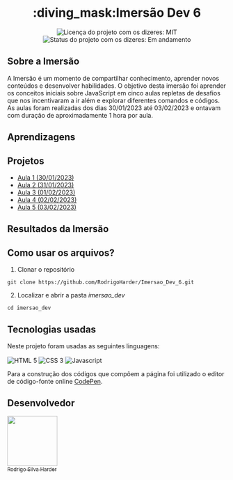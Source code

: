 <h1 align="center">:diving_mask:Imersão Dev 6</h1>

<div>
  <p align="center">
    <img alt="Licença do projeto com os dizeres: MIT" src="https://img.shields.io/github/license/RodrigoHarder/Barbearia-Alura.svg">
    <img alt="Status do projeto com os dizeres: Em andamento" src="https://img.shields.io/static/v1?label=Status&message=Em desenvolvimento &color=orange">
  </p>
</div>

## **Sobre a Imersão**

A Imersão é um momento de compartilhar conhecimento, aprender novos conteúdos e desenvolver habilidades. O objetivo desta imersão foi aprender os conceitos iniciais sobre JavaScript em cinco aulas repletas de desafios que nos incentivaram a ir além e explorar diferentes comandos e códigos. As aulas foram realizadas dos dias 30/01/2023 até 03/02/2023 e ontavam com duração de aproximadamente 1 hora por aula.

## **Aprendizagens** 


## **Projetos**

* [Aula 1 (30/01/2023)](https://github.com/RodrigoHarder/Imersao_Dev_6/tree/aula_1)
* [Aula 2 (31/01/2023)](https://github.com/RodrigoHarder/Imersao_Dev_6/tree/aula_2)
* [Aula 3 (01/02/2023)](https://github.com/RodrigoHarder/Imersao_Dev_6/tree/aula_3)
* [Aula 4 (02/02/2023)](https://github.com/RodrigoHarder/Imersao_Dev_6/tree/aula_4)
* [Aula 5 (03/02/2023)](https://github.com/RodrigoHarder/Imersao_Dev_6/tree/aula_5)

## **Resultados da Imersão**

## **Como usar os arquivos?**

1. Clonar o repositório

```
git clone https://github.com/RodrigoHarder/Imersao_Dev_6.git
```
2. Localizar e abrir a pasta *imersao_dev*

```
cd imersao_dev
```

## **Tecnologias usadas**

Neste projeto foram usadas as seguintes linguagens:

<p>
 <img align="center" alt="HTML 5" src="https://img.shields.io/badge/HTML5-E34F26?style=for-the-badge&logo=html5&logoColor=white"> 
 <img align="center" alt="CSS 3" src="https://img.shields.io/badge/CSS3-1572B6?style=for-the-badge&logo=css3&logoColor=white">
 <img align="center" alt="Javascript" src="https://img.shields.io/badge/JavaScript-323330?style=for-the-badge&logo=javascript&logoColor=F7DF1E">
</p>

Para a construção dos códigos que compõem a página foi utilizado o editor de código-fonte online [CodePen](https://codepen.io/).

## Desenvolvedor

[<img src="https://avatars.githubusercontent.com/u/114362538?v=4" width=115><br><sub>Rodrigo Silva Harder</sub>](https://github.com/RodrigoHarder)
